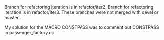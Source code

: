 Branch for refactoring iteration is in refactor/iter2.
Branch for refactoring iteration is in refactor/iter3.
These branches were not merged with devel or master..

My solution for the MACRO CONSTPASS was to comment out CONSTPASS in
passenger_factory.cc
